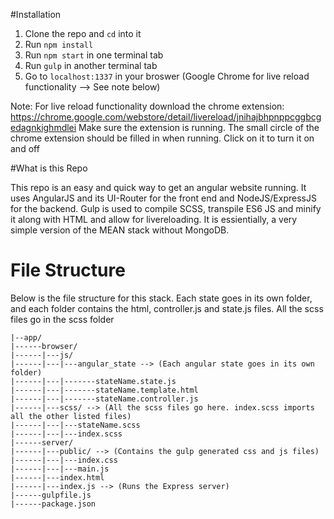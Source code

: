 #Installation

1. Clone the repo and `cd` into it
2. Run `npm install`
3. Run `npm start` in one terminal tab
4. Run `gulp` in another terminal tab
5. Go to `localhost:1337` in your broswer (Google Chrome for live reload functionality --> See note below)

Note: For live reload functionality download the chrome extension:
https://chrome.google.com/webstore/detail/livereload/jnihajbhpnppcggbcgedagnkighmdlei
Make sure the extension is running. The small circle of the chrome extension should be filled in when running. Click on it to turn it on and off

#What is this Repo

This repo is an easy and quick way to get an angular website running. It uses AngularJS and its UI-Router for the front end and NodeJS/ExpressJS for the backend.
Gulp is used to compile SCSS, transpile ES6 JS and minify it along with HTML and allow for livereloading.
It is essientially, a very simple version of the MEAN stack without MongoDB.

# File Structure

Below is the file structure for this stack. Each state goes in its own folder, and each folder contains the html, controller.js and state.js files. All the scss files go in the scss folder
```
|--app/
|------browser/
|------|---js/
|------|---|---angular_state --> (Each angular state goes in its own folder)
|------|---|-------stateName.state.js
|------|---|-------stateName.template.html
|------|---|-------stateName.controller.js
|------|---scss/ --> (All the scss files go here. index.scss imports all the other listed files)
|------|---|---stateName.scss
|------|---|---index.scss
|------server/
|------|---public/ --> (Contains the gulp generated css and js files)
|------|---|---index.css
|------|---|---main.js
|------|---index.html
|------|---index.js --> (Runs the Express server)
|------gulpfile.js
|------package.json
```
